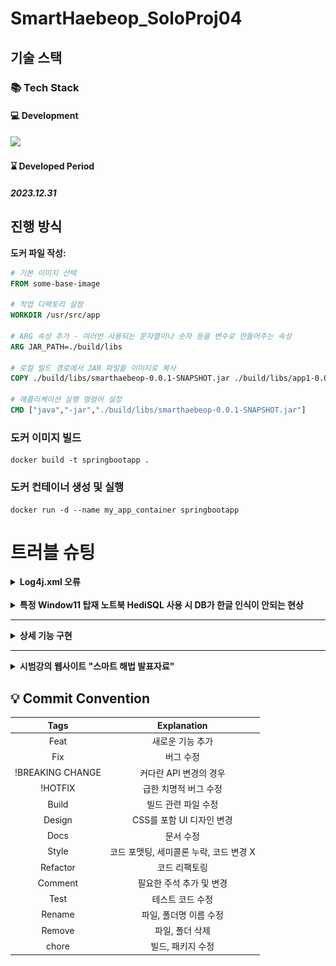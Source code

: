 # SmartHaebeop_SoloProj04


## 기술 스택

### 📚 Tech Stack
#### 💻 Development
<img src="https://skillicons.dev/icons?i=java,spring,mysql,docker& perline="/>

#### ⌛ Developed Period
##### 2023.12.31

## 진행 방식

**도커 파일 작성:**
```dockerfile
# 기본 이미지 선택
FROM some-base-image

# 작업 디렉토리 설정
WORKDIR /usr/src/app

# ARG 속성 추가 - 여러번 사용되는 문자열이나 숫자 등을 변수로 만들어주는 속성
ARG JAR_PATH=./build/libs

# 로컬 빌드 경로에서 JAR 파일을 이미지로 복사
COPY ./build/libs/smarthaebeop-0.0.1-SNAPSHOT.jar ./build/libs/app1-0.0.1-SNAPSHOT.jar

# 애플리케이션 실행 명령어 설정
CMD ["java","-jar","./build/libs/smarthaebeop-0.0.1-SNAPSHOT.jar"]
```

### 도커 이미지 빌드
```
docker build -t springbootapp .
```

### 도커 컨테이너 생성 및 실행
```
docker run -d --name my_app_container springbootapp
```


# 트러블 슈팅

<details>
 <summary><b>Log4j.xml 오류</b></summary>

>  Log4j가 설정 파일의 경로를 파싱하는 중에 URI에 유효하지 않은 문자
- Log4j.xml 생성 시 한글 ASCII 문자열로 인해 인식되는 현상으로 생긴 오류

## 원인이 뭘까? 🧐
> 에러 메시지에서 Path contains invalid character: 프 부분을 보면, 설정 파일의 경로에 "프"라는 한글 문자가 포함되어 있어서 발생한 것

## 어떻게 해결하나요? 🧐
> Log4j 설정 파일 경로 수정
- 설정 파일의 경로에서 한글 문자를 제거하거나, ASCII 문자로 대체해야 합니다. 위에서 제시된 경로에서 "프" 부분을 적절한 영문 문자로 변경
</details>

<br/>

<details>
 <summary><b>특정 Window11 탑재 노트북 HediSQL 사용 시 DB가 한글 인식이 안되는 현상</b></summary>

>  HediSQL 사용 시 DB가 한글 인식이 안되는 현상
- 문자열 컬럼에 유효하지 않은 문자열 데이터가 삽입되었을 때 발생한 오류

## 원인이 뭘까? 🧐
> UTF-8 문자 인코딩이 필요한데, 유효하지 않은 UTF-8 문자열이 삽입되어 오류가 발생 즉, '\xEA\xB4\x80\xEB\xA6\xAC...'와 같은 문자열은 UTF-8로 인코딩된 한글 문자열임. 그러나 테이블의 name 컬럼 또는 해당 쿼리에 대한 문자열 인코딩이 잘못되어 발생한 오류이며, MySQL에서는 이를 "Incorrect string value" 오류로 보고 

## 어떻게 해결하나요? 🧐
> DB 생성 시 DB 자체의 인코딩 변경

```sql
    ALTER DATABASE haebeop DEFAULT CHARACTER SET utf8 COLLATE utf8_general_ci;
```
</details>
<hr>

<details>
 <summary><b>상세 기능 구현</b></summary>

>  강의 등록 시 수강 신청 페이지 렌더링
> - MariaDB 파일 정보 추가
> > ![img.png](수강신청1.png)
> - 수강신청 페이지에서 추가 내용 확인 가능
> > ![img.png](수강신청1.png)
</details>

<hr>
<details>
  <summary><b>시범강의 웹사이트 "스마트 해법 발표자료"</b></summary>
<div>

![heabeop](./document/1.png)
![heabeop](./document/4.png)
![heabeop](./document/5.png)
![heabeop](./document/6.png)
![heabeop](./document/7.png)
![heabeop](./document/8.png)
![heabeop](./document/9.png)
![heabeop](./document/10.png)
![heabeop](./document/11.png)
![heabeop](./document/12.png)
![heabeop](./document/13.png)
![heabeop](./document/14.png)
![heabeop](./document/15.png)
![heabeop](./document/16.png)
![heabeop](./document/17.png)
![heabeop](./document/18.png)
![heabeop](./document/19.png)
![heabeop](./document/20.png)
![heabeop](./document/21.png)
![heabeop](./document/22.png)
![heabeop](./document/23.png)
![heabeop](./document/24.png)
![heabeop](./document/25.png)
![heabeop](./document/26.png)
![heabeop](./document/27.png)
![heabeop](./document/SmartHaebeop_ERD.png)
![heabeop](./document/28.png)
![heabeop](./document/29.png)
![heabeop](./document/30.png)
![heabeop](./document/31.png)
![heabeop](./document/32.png)
![heabeop](./document/33.png)
![heabeop](./document/34.png)
![heabeop](./document/35.png)
![heabeop](./document/36.png)
![heabeop](./document/38.png)
![heabeop](./document/39.png)
![heabeop](./document/40.png)
![heabeop](./document/41.png)
![heabeop](./document/42.png)
![heabeop](./document/43.png)
![heabeop](./document/42_2.png)
![heabeop](./document/43_2.png)
![heabeop](./document/44.png)
![heabeop](./document/45.png)
![heabeop](./document/46.png)
![heabeop](./document/47.png)

  </div>
</details>

## 💡 Commit Convention

|       Tags       |               Explanation               |
| :--------------: | :-------------------------------------: |
|       Feat       |            새로운 기능 추가             |
|       Fix        |                버그 수정                |
| !BREAKING CHANGE |         커다란 API 변경의 경우          |
|     !HOTFIX      |          급한 치명적 버그 수정          |
|      Build       |           빌드 관련 파일 수정           |
|      Design      |        CSS를 포함 UI 디자인 변경        |
|       Docs       |                문서 수정                |
|      Style       | 코드 포맷팅, 세미콜론 누락, 코드 변경 X |
|     Refactor     |              코드 리팩토링              |
|     Comment      |        필요한 주석 추가 및 변경         |
|       Test       |            테스트 코드 수정             |
|      Rename      |         파일, 폴더명 이름 수정          |
|      Remove      |             파일, 폴더 삭제             |
|      chore       |            빌드, 패키지 수정            |